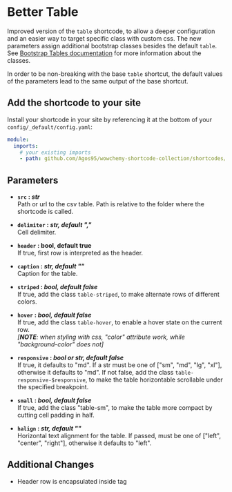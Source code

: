 # Better Table

Improved version of the `table` shortcode, to allow a deeper configuration and an easier way to target specific class with custom css. The new parameters assign additional bootstrap classes besides the default `table`. 
See [Bootstrap Tables documentation](https://getbootstrap.com/docs/4.6/content/tables/) for more information about the classes.

In order to be non-breaking with the base `table` shortcut, the default values of the parameters lead to the same output of the base shortcut.

## Add the shortcode to your site

Install your shortcode in your site by referencing it at the bottom of your `config/_default/config.yaml`:

```yaml
module:
  imports:
    # your existing imports
    - path: github.com/Agos95/wowchemy-shortcode-collection/shortcodes/better-table
```

## Parameters

- **`src` : *str***  
    Path or url to the csv table. Path is relative to the folder where the shortcode is called.

- **`delimiter` : *str, default ","***  
    Cell delimiter.

- **`header` : bool, default true**  
    If true, first row is interpreted as the header.

- **`caption` : *str, default ""***  
    Caption for the table.

- **`striped` : *bool, default false***  
    If true, add the class `table-striped`, to make alternate rows of different colors.

- **`hover` : *bool, default false***  
    If true, add the class `table-hover`, to enable a hover state on the current row.  
    *[**NOTE**: when styling with css, "color" attribute work, while "background-color" does not]*

- **`responsive` : *bool or str, default false***  
    If true, it defaults to "md".
    If a str must be one of ["sm", "md", "lg", "xl"], otherwise it defaults to "md".
    If not false, add the class `table-responsive-$responsive`,
    to make the table horizontable scrollable under the specified breakpoint.

- **`small` : *bool, default false***  
    If true, add the class "table-sm", to make the table more compact by cutting cell padding in half.

- **`halign` : *str, default ""***  
    Horizontal text alignment for the table.
    If passed, must be one of ["left", "center", "right"], otherwise it defaults to "left".

## Additional Changes

- Header row is encapsulated inside <thead> tag